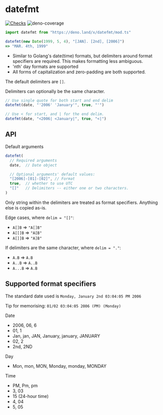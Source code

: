 # datefmt

[![Checks](https://github.com/hedyhli/deno-datefmt/actions/workflows/deno.yml/badge.svg)](https://github.com/hedyhli/deno-datefmt/actions/workflows/deno.yml)
![deno-coverage](https://img.shields.io/badge/Coverage-100%25-green)

```js
import datefmt from "https://deno.land/x/datefmt/mod.ts"

datefmt(new Date(1999, 5, 4), "[JAN]. [2nd], [2006]")
=> "MAR. 4th, 1999"
```

- Similar to Golang's date(time) formats, but delimiters around format
  specifiers are required. This makes formatting less ambiguous.
- 'nth' day formats are supported
- All forms of capitalization and zero-padding are both supported.

The default delimiters are `[]`.

Delimiters can optionally be the same character.

```js
// Use single quote for both start and end delim
datefmt(date, "'2006' 'January'", true, "'")

// Use < for start, and | for the end delim.
datefmt(date, "<2006| <January|", true, "<|")
```

## API

Default arguments

```js
datefmt(
  // Required arguments
  date,  // Date object

  // Optional arguments' default values:
  "[2006]-[01]-[02]", // Format
  true,  // whether to use UTC
  "[]"   // Delimiters -- either one or two characters.
)
```

Only string within the delimiters are treated as format specifiers. Anything
else is copied as-is.

Edge cases, where `delim = "[]"`:
- `A[]B` => `"A[]B"`
- `A[[]B` => `"A[B"`
- `A[]]B` => `"A]B"`

If delimiters are the same character, where `delim = "."`:
- `A.B` => `A.B`
- `A..B` => `A..B`
- `A...B` => `A.B`

## Supported format specifiers

The standard date used is `Monday, January 2nd 03:04:05 PM 2006`

Tip for memorising: `01/02 03:04:05 2006 (PM) (Monday)`

Date
- 2006, 06, 6
- 01, 1
- Jan, jan, JAN, January, january, JANUARY
- 02, 2
- 2nd, 2ND

Day
- Mon, mon, MON, Monday, monday, MONDAY

Time
- PM, Pm, pm
- 3, 03
- 15 (24-hour time)
- 4, 04
- 5, 05
